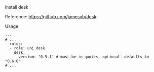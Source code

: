 Install desk

Reference: https://github.com/jamesob/desk

Usage
```
---
# ...
  roles:
  - role: uni.desk
    desk:
      version: "0.5.1" # must be in quotes, optional. defaults to "0.6.0"
# ...
```
